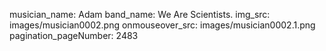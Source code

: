 musician_name: Adam
band_name: We Are Scientists.
img_src: images/musician0002.png
onmouseover_src: images/musician0002.1.png
pagination_pageNumber: 2483
